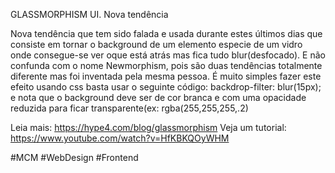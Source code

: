 GLASSMORPHISM UI. Nova tendência 

Nova tendência que tem sido falada e usada durante estes últimos dias que consiste em tornar o background de um elemento especie de um vidro onde consegue-se ver oque está atrás mas fica tudo blur(desfocado). E não confunda com o nome Newmorphism, pois são duas tendências totalmente diferente mas foi inventada pela mesma pessoa.
É muito simples fazer este efeito usando css basta usar o seguinte código: backdrop-filter: blur(15px); e nota que o background deve ser de cor branca e com uma opacidade reduzida para ficar transparente(ex: rgba(255,255,255,.2)

Leia mais: https://hype4.com/blog/glassmorphism
Veja um tutorial: https://www.youtube.com/watch?v=HfKBKQOyWHM

#MCM #WebDesign #Frontend
